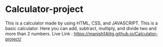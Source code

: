 # Calculator-project
This is a calculator made by using HTML, CSS, and JAVASCRIPT.
This is a basic calculator.
Here you can add, subtract, multiply, and divide two and more than 2 numbers.
Live Link : https://manish14iitg.github.io/Calculator-project/

